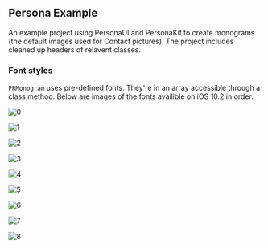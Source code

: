 ## Persona Example

An example project using PersonaUI and PersonaKit to create monograms (the default images used for Contact pictures). The project includes cleaned up headers of relavent classes. 

### Font styles

`PRMonogram` uses pre-defined fonts. They're in an array accessible through a class method. Below are images of the fonts availible on iOS 10.2 in order. 

![0](MonogramFonts/0.png)

![1](MonogramFonts/1.png)

![2](MonogramFonts/2.png)

![3](MonogramFonts/3.png)

![4](MonogramFonts/4.png)

![5](MonogramFonts/5.png)

![6](MonogramFonts/6.png)

![7](MonogramFonts/7.png)

![8](MonogramFonts/8.png)
